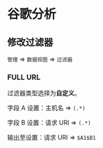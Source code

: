 # 谷歌分析

## 修改过滤器

`管理` => `数据视图` => `过滤器`

### FULL URL

过滤器类型选择为**自定义**。

字段 A 设置：主机名 => `(.*)`

字段 B 设置：请求 URI => `(.*)`

输出至设置：请求 URI => `$A1$B1`

